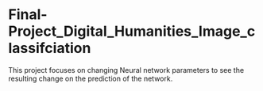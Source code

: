 # Final-Project_Digital_Humanities_Image_classifciation
This project focuses on changing Neural network parameters to see the resulting change
on the prediction of the network.
